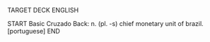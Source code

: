 TARGET DECK
ENGLISH

START
Basic
Cruzado
Back: n. (pl. -s) chief monetary unit of brazil. [portuguese]
END
